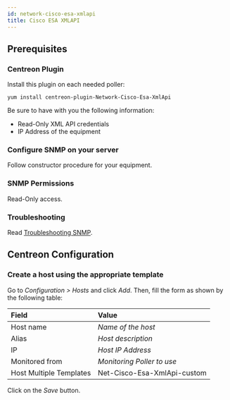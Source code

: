 ```yaml
---
id: network-cisco-esa-xmlapi
title: Cisco ESA XMLAPI
---
```


## Prerequisites

### Centreon Plugin

Install this plugin on each needed poller:

``` shell
yum install centreon-plugin-Network-Cisco-Esa-XmlApi
```

Be sure to have with you the following information:

- Read-Only XML API credentials
- IP Address of the equipment

### Configure SNMP on your server

Follow constructor procedure for your equipment.

### SNMP Permissions

Read-Only access.

### Troubleshooting

Read [Troubleshooting
SNMP](../tutorials/troubleshooting-plugins#snmp-checks).

## Centreon Configuration

### Create a host using the appropriate template

Go to *Configuration \> Hosts* and click *Add*. Then, fill the form as shown by
the following table:

| Field                   | Value                       |
| :---------------------- | :-------------------------- |
| Host name               | *Name of the host*          |
| Alias                   | *Host description*          |
| IP                      | *Host IP Address*           |
| Monitored from          | *Monitoring Poller to use*  |
| Host Multiple Templates | Net-Cisco-Esa-XmlApi-custom |

Click on the *Save* button.
